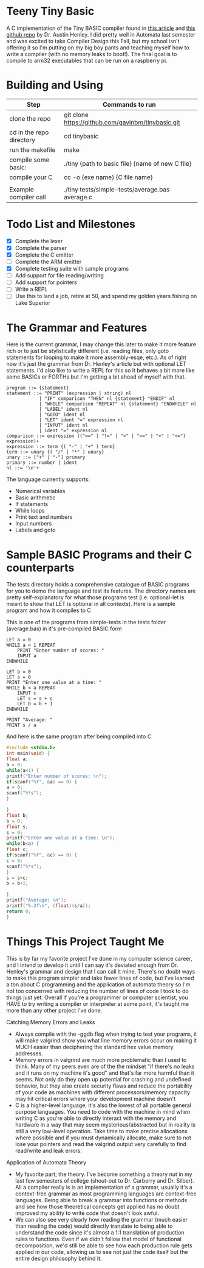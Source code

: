 # Teeny Tiny Basic
A C implementation of the Tiny BASIC compiler found in [this article](http://web.eecs.utk.edu/~azh/blog/teenytinycompiler1.html) and [this github repo](https://github.com/AZHenley/teenytinycompiler) by Dr. Austin Henley. I did pretty well in Automata last semester and was excited to take Compiler Design this Fall, but my
school isn't offering it so I'm putting on my big boy pants and teaching myself how to write a compiler (with no memory leaks to boot!). The final goal is to compile to arm32 executables that can be run on a raspberry pi.

# Building and Using
|          Step            |                  Commands to run                           |
|--------------------------|------------------------------------------------------------|
| clone the repo           | git clone https://github.com/gavinbm/tinybasic.git         |
| cd in the repo directory | cd tinybasic                                               |
| run the makefile         | make                                                       |
| compile some basic:      | ./tiny {path to basic file} {name of new C file}           |
| compile your C           | cc -o {exe name} {C file name}                             |
|                          |                                                            |
| Example compiler call    |./tiny tests/simple-tests/average.bas average.c             |

# Todo List and Milestones
- [x] Complete the lexer
- [x] Complete the parser
- [x] Complete the C emitter
- [ ] Complete the ARM emitter
- [x] Complete testing suite with sample programs
- [ ] Add support for file reading/writing
- [ ] Add support for pointers 
- [ ] Write a REPL
- [ ] Use this to land a job, retire at 50, and spend my golden years fishing on Lake Superior

# The Grammar and Features
Here is the current grammar, I may change this later to make it more feature rich or to just be stylistically different (i.e. reading files, only goto statements for looping to make it more assembly-esqe, etc.). As of right now it's just the grammar from Dr. Henley's article but with optional LET statements. I'd also like to write a REPL for this so it behaves a bit more like some BASICs or FORTHs but I'm getting a bit ahead of myself with that.
```
program ::= {statement}
statement ::= "PRINT" (expression | string) nl
            | "IF" comparison "THEN" nl {statement} "ENDIF" nl
            | "WHILE" comparison "REPEAT" nl {statement} "ENDWHILE" nl
            | "LABEL" ident nl
            | "GOTO" ident nl
            | "LET" ident "=" expression nl
            | "INPUT" ident nl
            | ident "=" expression nl
comparison ::= expression (("==" | "!=" | ">" | ">=" | "<" | "<=") expression)+
expression ::= term {( "-" | "+" ) term}
term ::= unary {( "/" | "*" ) unary}
unary ::= ["+" | "-"] primary
primary ::= number | ident
nl ::= '\n'+
```

The language currently supports:
- Numerical variables
- Basic arithmetic
- If statements
- While loops
- Print text and numbers
- Input numbers
- Labels and goto

# Sample BASIC Programs and their C counterparts
The tests directory holds a comprehensive catalogue of BASIC programs for you to demo the language and test its features.
The directory names are pretty self-explanatory for what those programs test (i.e. optional-let is meant to show that LET is
optional in all contexts). Here is a sample program and how it compiles to C

This is one of the programs from simple-tests in the tests folder (average.bas) in it's pre-compiled BASIC form
```BASIC
LET a = 0
WHILE a < 1 REPEAT
    PRINT "Enter number of scores: "
    INPUT a
ENDWHILE

LET b = 0
LET s = 0
PRINT "Enter one value at a time: "
WHILE b < a REPEAT
    INPUT c
    LET s = s + c
    LET b = b + 1
ENDWHILE

PRINT "Average: "
PRINT s / a
```
And here is the same program after being compiled into C
```C
#include <stdio.h>
int main(void) {
float a;
a = 0;
while(a<1) {
printf("Enter number of scores: \n");
if(scanf("%f", &a) == 0) {
a = 0;
scanf("%*s");
}

}
float b;
b = 0;
float s;
s = 0;
printf("Enter one value at a time: \n");
while(b<a) {
float c;
if(scanf("%f", &c) == 0) {
c = 0;
scanf("%*s");
}
s = s+c;
b = b+1;

}
printf("Average: \n");
printf("%.2f\n", (float)(s/a));
return 0;
}
```

# Things This Project Taught Me
This is by far my favorite project I've done in my computer science career, and I intend to develop it until I can say
it's deviated enough from Dr. Henley's grammar and design that I can call it mine. There's no doubt ways to make this program
simpler and take fewer lines of code, but I've learned a ton about C programming and the application of automata theory
so I'm not too concerned with reducing the number of lines of code I took to do things just yet. Overall if you're a 
programmer or computer scientist, you HAVE to try writing a compiler or interpreter at some point, it's taught me more than
any other project I've done.

Catching Memory Errors and Leaks
 - Always compile with the -ggdb flag when trying to test your programs, it will make valgrind show you what line
   memory errors occur on making it MUCH easier than deciphering the standard hex value memory addresses.
 - Memory errors in valgrind are much more problematic than I used to think. Many of my peers even are of the
   the mindset "if there's no leaks and it runs on my machine it's good" and that's far more harmful than it seems.
   Not only do they open up potential for crashing and undefined behavior, but they also create security flaws and
   reduce the portability of your code as machines with different processors/memory capacity may hit critical errors
   where your development machine doesn't
 - C is a higher-level language; it's also the lowest of all portable general purpose languages. You need to code with
   the machine in mind when writing C as you're able to directly interact with the memory and hardware in a way that
   may seem mysterious/abstracted but in reality is still a very low-level operation. Take time to make precise allocations
   where possible and if you must dynamically allocate, make sure to not lose your pointers and read the valgrind output
   very carefully to find read/write and leak errors.

Application of Automata Theory
 - My favorite part; the theory. I've become something a theory nut in my last few semesters of college (shout-out to Dr. Carberry 
   and Dr. Silber). All a compiler really is is an implementation of a grammar, usually it's a context-free grammar as most programming
   languages are context-free languages. Being able to break a grammar into functions or methods and see how those theoretical concepts
   get applied has no doubt improved my ability to write code that doesn't look awful.
 - We can also see very clearly how reading the grammar (much easier than reading the code) would directly translate to being able to
   understand the code since it's almost a 1:1 translation of production rules to functions. Even if we didn't follow that model of
   functional decomposition, we'd still be able to see how each production rule gets applied in our code, allowing us to see not just
   the code itself but the entire design philosophy behind it.
